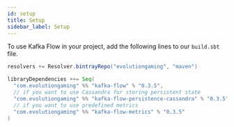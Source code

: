 ```yaml
---
id: setup
title: Setup
sidebar_label: Setup
---
```


To use Kafka Flow in your project, add the following lines to our `build.sbt`
file.

```scala
resolvers += Resolver.bintrayRepo("evolutiongaming", "maven")

libraryDependencies ++= Seq(
  "com.evolutiongaming" %% "kafka-flow" % "0.3.5",
  // if you want to use Cassandra for storing persistent state
  "com.evolutiongaming" %% "kafka-flow-persistence-cassandra" % "0.3.5",
  // if you want to use predefined metrics
  "com.evolutiongaming" %% "kafka-flow-metrics" % "0.3.5"
)
```

